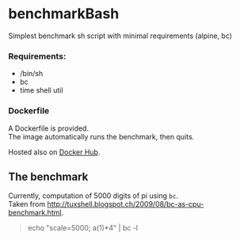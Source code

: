 # benchmarkBash
Simplest benchmark sh script with minimal requirements (alpine, bc)

### Requirements:
* /bin/sh
* bc
* time shell util

### Dockerfile

A Dockerfile is provided.  
The image automatically runs the benchmark, then quits.

Hosted also on [Docker Hub](https://hub.docker.com/r/lgaborini/benchmarkbash/).

## The benchmark

Currently, computation of 5000 digits of pi using `bc`.   
Taken from http://tuxshell.blogspot.ch/2009/08/bc-as-cpu-benchmark.html.

> echo "scale=5000; a(1)*4" | bc -l


